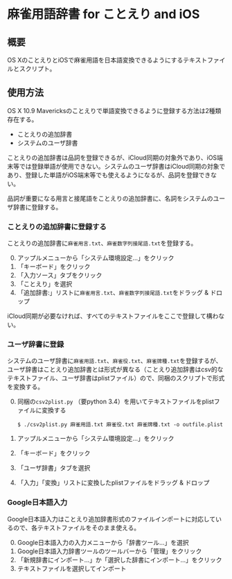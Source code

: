 # 麻雀用語辞書 for ことえり and iOS

## 概要

OS XのことえりとiOSで麻雀用語を日本語変換できるようにするテキストファイルとスクリプト。

## 使用方法

OS X 10.9 Mavericksのことえりで単語変換できるように登録する方法は2種類存在する。

- ことえりの追加辞書
- システムのユーザ辞書

ことえりの追加辞書は品詞を登録できるが、iCloud同期の対象外であり、iOS端末等では登録単語が使用できない。システムのユーザ辞書はiCloud同期の対象であり、登録した単語がiOS端末等でも使えるようになるが、品詞を登録できない。

品詞が重要になる用言と接尾語をことえりの追加辞書に、名詞をシステムのユーザ辞書に登録する。

### ことえりの追加辞書に登録する

ことえりの追加辞書に`麻雀用言.txt`、`麻雀数字列接尾語.txt`を登録する。

0. アップルメニューから「システム環境設定...」をクリック
0. 「キーボード」をクリック
0. 「入力ソース」タブをクリック
0. 「ことえり」を選択
0. 「追加辞書:」リストに`麻雀用言.txt`、`麻雀数字列接尾語.txt`をドラッグ & ドロップ

iCloud同期が必要なければ、すべてのテキストファイルをここで登録して構わない。


### ユーザ辞書に登録

システムのユーザ辞書に`麻雀用語.txt`、`麻雀役.txt`、`麻雀牌種.txt`を登録するが、ユーザ辞書はことえり追加辞書とは形式が異なる（ことえり追加辞書はcsv的なテキストファイル、ユーザ辞書はplistファイル）ので、同梱のスクリプトで形式を変換する。

0. 同梱の`csv2plist.py` （要python 3.4）を用いてテキストファイルをplistファイルに変換する

   ```
   $ ./csv2plist.py 麻雀用語.txt 麻雀役.txt 麻雀牌種.txt -o outfile.plist
   ```

0. アップルメニューから「システム環境設定...」をクリック
0. 「キーボード」をクリック
0. 「ユーザ辞書」タブを選択
0. 「入力」「変換」リストに変換したplistファイルをドラッグ & ドロップ


### Google日本語入力

Google日本語入力はことえり追加辞書形式のファイルインポートに対応しているので、各テキストファイルをそのまま使える。

0. Google日本語入力の入力メニューから「辞書ツール...」を選択
0. Google日本語入力辞書ツールのツールバーから「管理」をクリック
0. 「新規辞書にインポート...」か「選択した辞書にインポート...」をクリック
0. テキストファイルを選択してインポート
